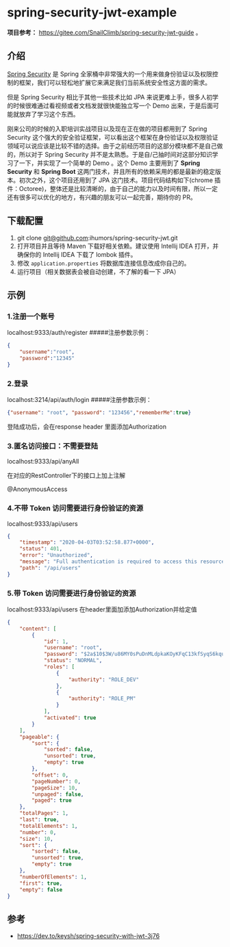 # spring-security-jwt-example

**项目参考：** https://gitee.com/SnailClimb/spring-security-jwt-guide 。

## 介绍

[Spring Security](https://spring.io/projects/spring-security ) 是 Spring 全家桶中非常强大的一个用来做身份验证以及权限控制的框架，我们可以轻松地扩展它来满足我们当前系统安全性这方面的需求。

但是 Spring Security 相比于其他一些技术比如 JPA 来说更难上手，很多人初学的时候很难通过看视频或者文档发就很快能独立写一个 Demo 出来，于是后面可能就放弃了学习这个东西。

刚来公司的时候的入职培训实战项目以及现在正在做的项目都用到了 Spring Security 这个强大的安全验证框架，可以看出这个框架在身份验证以及权限验证领域可以说应该是比较不错的选择。由于之前经历项目的这部分模块都不是自己做的，所以对于 Spring Security 并不是太熟悉。于是自/己抽时间对这部分知识学习了一下，并实现了一个简单的 Demo 。这个 Demo 主要用到了 **Spring Security** 和 **Spring Boot** 这两门技术，并且所有的依赖采用的都是最新的稳定版本。初次之外，这个项目还用到了 JPA 这门技术。项目代码结构如下(chrome 插件：Octoree)，整体还是比较清晰的，由于自己的能力以及时间有限，所以一定还有很多可以优化的地方，有兴趣的朋友可以一起完善，期待你的 PR。


## 下载配置

1. git clone git@github.com:ihumors/spring-security-jwt.git
2. 打开项目并且等待 Maven 下载好相关依赖。建议使用 Intellij IDEA 打开，并确保你的 Intellij IDEA 下载了 lombok 插件。
3. 修改 `application.properties` 将数据库连接信息改成你自己的。
4. 运行项目（相关数据表会被自动创建，不了解的看一下 JPA）

## 示例

### 1.注册一个账号

localhost:9333/auth/register
#####注册参数示例：
```json
{
	"username":"root",
	"password":"12345"
}
```

### 2.登录

localhost:3214/api/auth/login
#####注册参数示例：

```json
{"username": "root", "password": "123456","rememberMe":true}
```
登陆成功后，会在response header 里面添加Authorization

### 3.匿名访问接口：不需要登陆
localhost:9333/api/anyAll

在对应的RestController下的接口上加上注解

@AnonymousAccess
### 4.不带 Token 访问需要进行身份验证的资源
localhost:9333/api/users
```json
{
    "timestamp": "2020-04-03T03:52:58.877+0000",
    "status": 401,
    "error": "Unauthorized",
    "message": "Full authentication is required to access this resource",
    "path": "/api/users"
}
```
### 5.带 Token 访问需要进行身份验证的资源
localhost:9333/api/users
在header里面加添加Authorization并给定值
```json
{
    "content": [
        {
            "id": 1,
            "username": "root",
            "password": "$2a$10$3W/u86MY0sPuDnMLdpkaKOyKFqC13kfSyqS6kqulb29PehkDP71dK",
            "status": "NORMAL",
            "roles": [
                {
                    "authority": "ROLE_DEV"
                },
                {
                    "authority": "ROLE_PM"
                }
            ],
            "activated": true
        }
    ],
    "pageable": {
        "sort": {
            "sorted": false,
            "unsorted": true,
            "empty": true
        },
        "offset": 0,
        "pageNumber": 0,
        "pageSize": 10,
        "unpaged": false,
        "paged": true
    },
    "totalPages": 1,
    "last": true,
    "totalElements": 1,
    "number": 0,
    "size": 10,
    "sort": {
        "sorted": false,
        "unsorted": true,
        "empty": true
    },
    "numberOfElements": 1,
    "first": true,
    "empty": false
}
```
## 参考

- https://dev.to/keysh/spring-security-with-jwt-3j76
